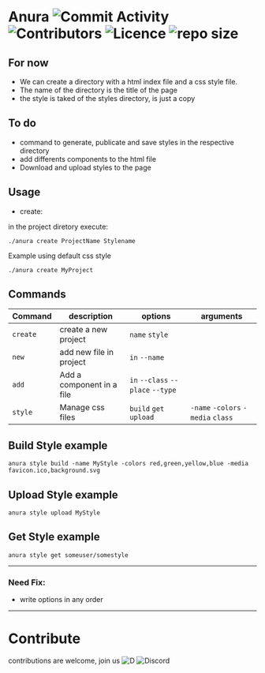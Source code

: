 
# Anura      ![Commit Activity](https://img.shields.io/github/commit-activity/w/juampam/anura) ![Contributors](https://img.shields.io/github/contributors/juampam/anura) ![Licence](https://img.shields.io/github/license/juampam/anura) ![repo size](https://img.shields.io/github/repo-size/juampam/anura)

## For now
- We can create a directory with a html index file and a css style file.
- The name of the directory is the title of the page
- the style is taked of the styles directory, is just a copy
## To do
- command to generate, publicate and save styles in the respective directory
- add differents components to the html file
- Download and upload styles to the page

## Usage
- create:

in the project diretory execute:
```
./anura create ProjectName Stylename
```
Example using default css style
```
./anura create MyProject
```
## Commands 

| Command       | description               | options                           | arguments  
| ------------- | ------------------------- | --------------------------------- |----------|
| `create`      | create a new project      | `name` `style`                    |
| `new`         | add new file in project   | `in` `--name`                     |
| `add`         | Add a component in a file | `in` `--class` `--place` `--type` |
| `style`       | Manage css files          | `build` `get` `upload`            | `-name` `-colors` `-media` `class` 

## Build Style example
```
anura style build -name MyStyle -colors red,green,yellow,blue -media favicon.ico,background.svg
```
## Upload Style example
```
anura style upload MyStyle
```
## Get Style example
```
anura style get someuser/somestyle
```
--- 

### Need Fix:
- write options in any order

---
# Contribute
contributions are welcome, join us
![D](https://img.shields.io/badge/Discord-7289DA?style=for-the-badge&logo=discord&logoColor=white) ![Discord](https://img.shields.io/discord/996898483401396384)



